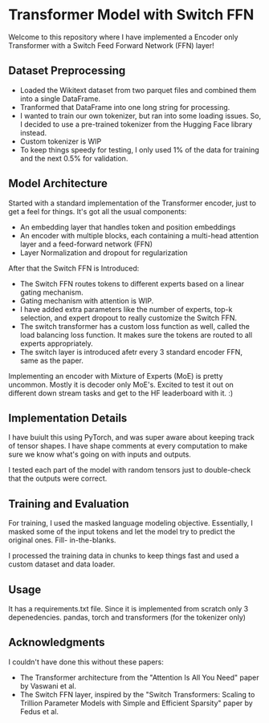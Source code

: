 # Transformer Model with Switch FFN 

Welcome to this repository where I have implemented a Encoder only Transformer with a Switch Feed Forward Network (FFN) layer!

## Dataset Preprocessing 

- Loaded the Wikitext dataset from two parquet files and combined them into a single DataFrame.
- Tranformed that DataFrame into one long string for processing.
- I wanted to train our own tokenizer, but ran into some loading issues. So, I decided to use a pre-trained tokenizer from the Hugging Face library instead. 
- Custom tokenizer is WIP
- To keep things speedy for testing, I only used 1% of the data for training and the next 0.5% for validation.

## Model Architecture 

Started with a standard implementation of the Transformer encoder, just to get a feel for things. It's got all the usual components:

- An embedding layer that handles token and position embeddings
- An encoder with multiple blocks, each containing a multi-head attention layer and a feed-forward network (FFN)
- Layer Normalization and dropout for regularization

After that the Switch FFN is Introduced:

- The Switch FFN routes tokens to different experts based on a linear gating mechanism.
- Gating mechanism with attention is WIP.
- I have added extra parameters like the number of experts, top-k selection, and expert dropout to really customize the Switch FFN.
- The switch transformer has a custom loss function as well, called the load balancing loss function. It makes sure the tokens are routed to all experts appropriately.
- The switch layer is introduced afetr every 3 standard encoder FFN, same as the paper.

Implementing an encoder with Mixture of Experts (MoE) is pretty uncommon. Mostly it is decoder only MoE's. Excited to test it out on different down stream tasks and get to the HF leaderboard with it. :)

## Implementation Details 

I have buiult this using PyTorch, and was super aware about keeping track of tensor shapes. I have shape comments at every computation to make sure we know what's going on with inputs and outputs.

I tested each part of the model with random tensors just to double-check that the  outputs were correct.

## Training and Evaluation 

For training, I used the masked language modeling objective. Essentially, I masked some of the input tokens and let the model try to predict the original ones. Fill- in-the-blanks.

I processed the training data in chunks to keep things fast and used a custom dataset and data loader.

## Usage 

It has a requirements.txt file. Since it is implemented from scratch only 3 depenedencies. pandas, torch and transformers (for the tokenizer only)

## Acknowledgments 

I couldn't have done this without these papers:

- The Transformer architecture from the "Attention Is All You Need" paper by Vaswani et al.
- The Switch FFN layer, inspired by the "Switch Transformers: Scaling to Trillion Parameter Models with Simple and Efficient Sparsity" paper by Fedus et al.

